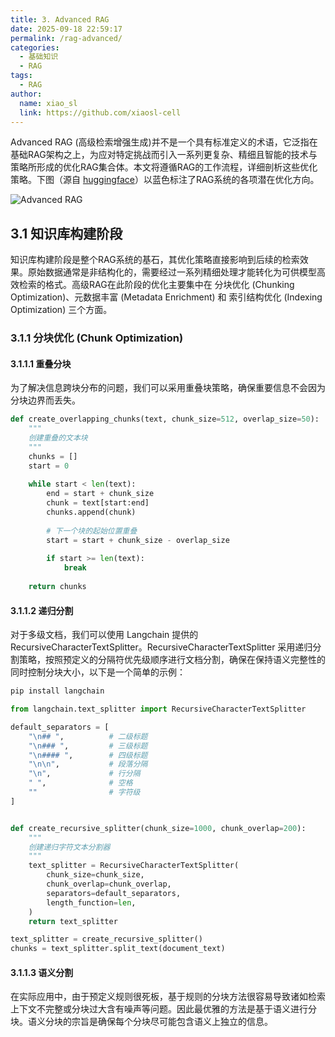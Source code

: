 ```yaml
---
title: 3. Advanced RAG
date: 2025-09-18 22:59:17
permalink: /rag-advanced/
categories:
  - 基础知识
  - RAG
tags:
  - RAG
author: 
  name: xiao_sl
  link: https://github.com/xiaosl-cell
---
```


Advanced RAG (高级检索增强生成)并不是一个具有标准定义的术语，它泛指在基础RAG架构之上，为应对特定挑战而引入一系列更复杂、精细且智能的技术与策略所形成的优化RAG集合体。本文将遵循RAG的工作流程，详细剖析这些优化策略。下图（源自 [huggingface](https://huggingface.co/learn/cookbook/en/advanced_rag)）以蓝色标注了RAG系统的各项潜在优化方向。

![Advanced RAG](https://qiniu.agiadventurer.com/advanced_rag.png)

## 3.1 知识库构建阶段

知识库构建阶段是整个RAG系统的基石，其优化策略直接影响到后续的检索效果。原始数据通常是非结构化的，需要经过一系列精细处理才能转化为可供模型高效检索的格式。高级RAG在此阶段的优化主要集中在 分块优化 (Chunking Optimization)、元数据丰富 (Metadata Enrichment) 和 索引结构优化 (Indexing Optimization) 三个方面。

### 3.1.1 分块优化 (Chunk Optimization)

#### 3.1.1.1 重叠分块

为了解决信息跨块分布的问题，我们可以采用重叠块策略，确保重要信息不会因为分块边界而丢失。

```python
def create_overlapping_chunks(text, chunk_size=512, overlap_size=50):
    """
    创建重叠的文本块
    """
    chunks = []
    start = 0
    
    while start < len(text):
        end = start + chunk_size
        chunk = text[start:end]
        chunks.append(chunk)
        
        # 下一个块的起始位置重叠
        start = start + chunk_size - overlap_size
        
        if start >= len(text):
            break
            
    return chunks
```
#### 3.1.1.2 递归分割

对于多级文档，我们可以使用 Langchain 提供的 RecursiveCharacterTextSplitter。RecursiveCharacterTextSplitter 采用递归分割策略，按照预定义的分隔符优先级顺序进行文档分割，确保在保持语义完整性的同时控制分块大小，以下是一个简单的示例：

```bash
pip install langchain
```

```python
from langchain.text_splitter import RecursiveCharacterTextSplitter

default_separators = [
    "\n## ",          # 二级标题
    "\n### ",         # 三级标题
    "\n#### ",        # 四级标题
    "\n\n",           # 段落分隔
    "\n",             # 行分隔
    " ",              # 空格
    ""                # 字符级
]


def create_recursive_splitter(chunk_size=1000, chunk_overlap=200):
    """
    创建递归字符文本分割器
    """
    text_splitter = RecursiveCharacterTextSplitter(
        chunk_size=chunk_size,
        chunk_overlap=chunk_overlap,
        separators=default_separators,
        length_function=len,
    )
    return text_splitter

text_splitter = create_recursive_splitter()
chunks = text_splitter.split_text(document_text)
```

#### 3.1.1.3 语义分割

在实际应用中，由于预定义规则很死板，基于规则的分块方法很容易导致诸如检索上下文不完整或分块过大含有噪声等问题。因此最优雅的方法是基于语义进行分块。语义分块的宗旨是确保每个分块尽可能包含语义上独立的信息。
